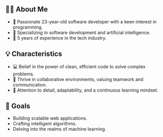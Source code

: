 ## 👨‍💻 About Me

- 🔭 Passionate 23-year-old software developer with a keen interest in programming.
- 🌱 Specializing in software development and artificial intelligence.
- 💼 5 years of experience in the tech industry.

## 💡 Characteristics

- 💻 Belief in the power of clean, efficient code to solve complex problems.
- 🤝 Thrive in collaborative environments, valuing teamwork and communication.
- 🎯 Attention to detail, adaptability, and a continuous learning mindset.

## 🚀 Goals

- Building scalable web applications.
- Crafting intelligent algorithms.
- Delving into the realms of machine learning.
